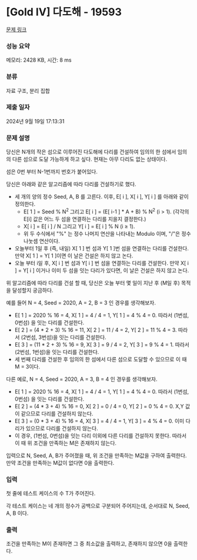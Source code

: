 # [Gold IV] 다도해 - 19593 

[문제 링크](https://www.acmicpc.net/problem/19593) 

### 성능 요약

메모리: 2428 KB, 시간: 8 ms

### 분류

자료 구조, 분리 집합

### 제출 일자

2024년 9월 19일 17:13:31

### 문제 설명

<p>당신은 N개의 작은 섬으로 이루어진 다도해에 다리를 건설하여 임의의 한 섬에서 임의의 다른 섬으로 도달 가능하게 하고 싶다. 현재는 아무 다리도 없는 상태이다.</p>

<p>섬은 0번 부터 N-1번까지 번호가 붙어있다.</p>

<p>당신은 아래와 같은 알고리즘에 따라 다리를 건설하기로 했다.</p>

<ul>
	<li>세 개의 양의 정수 Seed, A, B 를 고른다. 이후, E[ i ], X[ i ], Y[ i ] 를 아래와 같이 정의한다.
	<ul>
		<li>E[ 1 ] = Seed % N<sup>2 </sup> 그리고 E[ i ] = (E[ i-1 ] * A + B) % N<sup>2</sup> (i > 1). (각각의 E[i] 값은 어느 두 섬을 연결하는 다리를 지을지 결정한다.)</li>
		<li>X[ i ] = E[ i ] / N 그리고 Y[ i ] = E[ i ] % N (i ≥ 1).</li>
		<li>위 두 수식에서 "%" 는 정수 나머지 연산을 나타내는 Modulo 이며, "/"은 정수 나눗셈 연산이다.</li>
	</ul>
	</li>
	<li>오늘부터 1일 후 (즉, 내일) X[ 1 ] 번 섬과 Y[ 1 ]번 섬을 연결하는 다리를 건설한다. 만약 X[ 1 ] = Y[ 1 ]이면 이 날은 건설은 하지 않고 논다.</li>
	<li>오늘 부터 i일 후, X[ i ] 번 섬과 Y[ i ] 번 섬을 연결하는 다리를 건설한다. 만약 X[ i ] = Y[ i ] 이거나 이미 두 섬을 잇는 다리가 있다면, 이 날은 건설은 하지 않고 논다.</li>
</ul>

<p>위 알고리즘에 따라 다리를 건설 할 때, 당신은 오늘 부터 몇 일이 지난 후 (M일 후) 목적을 달성할지 궁금하다.</p>

<p>예를 들어 N = 4, Seed = 2020, A = 2, B = 3 인 경우를 생각해보자. </p>

<ul>
	<li>E[ 1 ] = 2020 % 16 = 4, X[ 1 ] = 4 / 4 = 1, Y[ 1 ] = 4 % 4 = 0. 따라서 (1번섬, 0번섬) 을 잇는 다리를 건설한다.</li>
	<li>E[ 2 ] = (4 * 2 + 3) % 16 = 11, X[ 2 ] = 11 / 4 = 2, Y[ 2 ] = 11 % 4 = 3. 따라서 (2번섬, 3번섬)을 잇는 다리를 건설한다.</li>
	<li>E[ 3 ] = (11 * 2 + 3) % 16 = 9, X[ 3 ] = 9 / 4 = 2, Y[ 3 ] = 9 % 4 = 1. 따라서 (2번섬, 1번섬)을 잇는 다리를 건설한다.</li>
	<li>세 번째 다리를 건설한 후 임의의 한 섬에서 다른 섬으로 도달할 수 있으므로 이 때 M = 3이다.</li>
</ul>

<p>다른 예로, N = 4, Seed = 2020, A = 3, B = 4 인 경우를 생각해보자.</p>

<ul>
	<li>E[ 1 ] = 2020 % 16 = 4, X[ 1 ] = 4 / 4 = 1, Y[ 1 ] = 4 % 4 = 0. 따라서 (1번섬, 0번섬) 을 잇는 다리를 건설한다.</li>
	<li>E[ 2 ] = (4 * 3 + 4) % 16 = 0, X[ 2 ] = 0 / 4 = 0, Y[ 2 ] = 0 % 4 = 0. X,Y 값이 같으므로 다리를 건설하지 않는다.</li>
	<li>E[ 3 ] = (0 * 3 + 4) % 16 = 4, X[ 3 ] = 4 / 4 = 1, Y[ 3 ] = 4 % 4 = 0. 이미 다리가 있으므로 다리를 건설하지 않는다.</li>
	<li>이 경우, (1번섬, 0번섬)을 잇는 다리 이외에 다른 다리를 건설하지 못한다. 따라서 이 때 위 조건을 만족하는 M은 존재하지 않는다.</li>
</ul>

<p>입력으로 N, Seed, A, B가 주어졌을 때, 위 조건을 만족하는 M값을 구하여 출력한다. 만약 조건을 만족하는 M값이 없다면 0을 출력한다.</p>

### 입력 

 <p>첫 줄에 테스트 케이스의 수 T가 주어진다.</p>

<p>각 테스트 케이스는 네 개의 정수가 공백으로 구분되어 주어지는데, 순서대로 N, Seed, A, B 이다.</p>

### 출력 

 <p>조건을 만족하는 M이 존재하면 그 중 최소값을 출력하고, 존재하지 않으면 0을 출력한다.</p>

